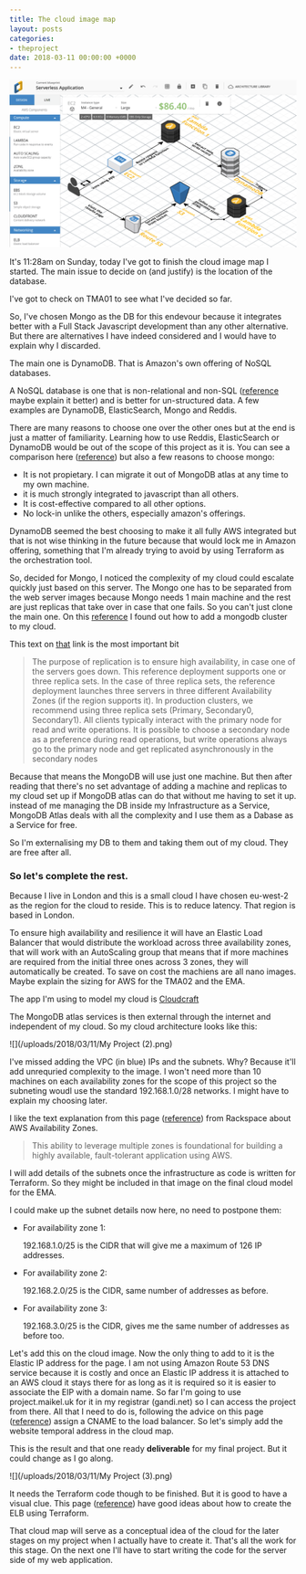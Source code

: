 ```yaml
---
title: The cloud image map
layout: posts
categories:
- theproject
date: 2018-03-11 00:00:00 +0000
---
```

![](/uploads/2018/03/11/awseditor3.png)

It's 11:28am on Sunday, today I've got to finish the cloud image map I started. The main issue to decide on (and justify) is the location of the database.

I've got to check on TMA01 to see what I've decided so far.

So, I've chosen Mongo as the DB for this endevour because it integrates better with a Full Stack Javascript development than any other alternative. But there are alternatives I have indeed considered and I would have to explain why I discarded.

The main one is DynamoDB. That is Amazon's own offering of NoSQL databases.

A NoSQL database is one that is non-relational and non-SQL ([reference](https://goo.gl/X16ZC1) maybe explain it better) and is better for un-structured data. A few examples are DynamoDB, ElasticSearch, Mongo and Reddis.

There are many reasons to choose one over the other ones but at the end is just a matter of familiarity. Learning how to use Reddis, ElasticSearch or DynamoDB would be out of the scope of this project as it is. You can see a comparison here ([reference](https://db-engines.com/en/system/ElasticSearch%3BMongoDB%3BRedis)) but also a few reasons to choose mongo:

* It is not propietary. I can migrate it out of MongoDB atlas at any time to my own machine.
* it is much strongly integrated to javascript than all others.
* It is cost-effective compared to all other options.
* No lock-in unlike the others, especially amazon's offerings.

DynamoDB seemed the best choosing to make it all fully AWS integrated but that is not wise thinking in the future because that would lock me in Amazon offering, something that I'm already trying to avoid by using Terraform as the orchestration tool.

So, decided for Mongo, I noticed the complexity of my cloud could escalate quickly just based on this server. The Mongo one has to be separated from the web server images because Mongo needs 1 main machine and the rest are just replicas that take over in case that one fails. So you can't just clone the main one. On this [reference](https://aws.amazon.com/blogs/aws/mongodb-on-the-aws-cloud-new-quick-start-reference-deployment/) I found out how to add a mongodb cluster to my cloud.

This text on [that](https://s3.amazonaws.com/quickstart-reference/mongodb/latest/doc/MongoDB_on_the_AWS_Cloud.pdf) link is the most important bit

> The purpose of replication is to ensure high availability, in case one of the servers goes down. This reference deployment supports one or three replica sets. In the case of three replica sets, the reference deployment launches three servers in three different Availability Zones (if the region supports it). In production clusters, we recommend using three replica sets (Primary, Secondary0, Secondary1). All clients typically interact with the primary node for read and write operations. It is possible to choose a secondary node as a preference during read operations, but write operations always go to the primary node and get replicated asynchronously in the secondary nodes

Because that means the MongoDB will use just one machine. But then after reading that there's no set advantage of adding a machine and replicas to my cloud set up if MongoDB atlas can do that without me having to set it up. instead of me managing the DB inside my Infrastructure as a Service, MongoDB Atlas deals with all the complexity and I use them as a Dabase as a Service for free.

So I'm externalising my DB to them and taking them out of my cloud. They are free after all.

### So let's complete the rest.

Because I live in London and this is a small cloud I have chosen eu-west-2 as the region for the cloud to reside. This is to reduce latency. That region is based in London.

To ensure high availability and resilience it will have an Elastic Load Balancer that would distribute the workload across three availability zones, that will work with an AutoScaling group that means that if more machines are required from the initial three ones across 3 zones, they will automatically be created. To save on cost the machiens are all nano images. Maybe explain the sizing for AWS for the TMA02 and the EMA.

The app I'm using to model my cloud is [Cloudcraft](https://cloudcraft.co/app)

The MongoDB atlas services is then external through the internet and independent of my cloud. So my cloud architecture looks like this:

![](/uploads/2018/03/11/My Project (2).png)

I've missed adding the VPC (in blue) IPs and the subnets. Why? Because it'll add unrequried complexity to the image. I won't need more than 10 machines on each availability zones for the scope of this project so the subneting woudl use the standard 192.168.1.0/28 networks. I might have to explain my choosing later.

I like the text explanation from this page ([reference]()) from Rackspace about AWS Availability Zones.

> This ability to leverage multiple zones is foundational for building a highly available, fault-tolerant application using AWS.

I will add details of the subnets once the infrastructure as code is written for Terraform. So they might be included in that image on the final cloud model for the EMA. 

I could make up the subnet details now here, no need to postpone them:

* For availability zone 1:

  192\.168.1.0/25 is the CIDR that will give me a maximum of 126 IP addresses. 
* For availability zone 2:

  192\.168.2.0/25 is the CIDR, same number of addresses as before. 
* For availability zone 3:

  192\.168.3.0/25 is the CIDR, gives me the same number of addresses as before too. 

Let's add this on the cloud image. Now the only thing to add to it is the Elastic IP address for the page. I am not using Amazon Route 53 DNS service because it is costly and once an Elastic IP address it is attached to an AWS cloud it stays there for as long as it is required so it is easier to associate the EIP with a domain name. So far I'm going to use project.maikel.uk for it in my registrar (gandi.net) so I can access the project from there. All that I need to do is, following the advice on this page ([reference](https://stackoverflow.com/questions/35313134/assigning-static-ip-address-to-aws-load-balancer)) assign a CNAME to the load balancer. So let's simply add the website temporal address in the cloud map. 

This is the result and that one ready **deliverable** for my final project. But it could change as I go along. 

![](/uploads/2018/03/11/My Project (3).png)

It needs the Terraform code though to be finished. But it is good to have a visual clue. This page ([reference](https://www.terraform.io/docs/providers/aws/r/elb.html)) have good ideas about how to create the ELB using Terraform. 

That cloud map will serve as a conceptual idea of the cloud for the later stages on my project when I actually have to create it. That's all the work for this stage. On the next one I'll have to start writing the code for the server side of my web application. 